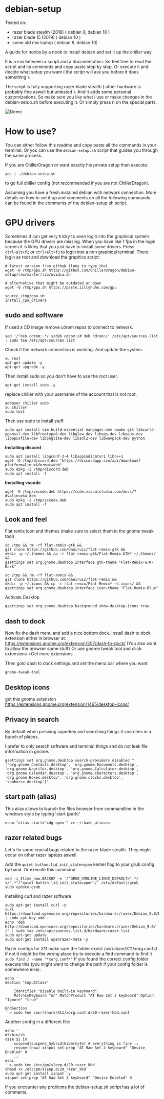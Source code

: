 # debian-setup
Tested on:
- razer blade stealth (2018) ( debian 9, debian 10 )
- razer blade 15 (2019) ( debian 10 )
- some old msi laptop ( debian 9, debian 10)


A guide for noobs by a noob to install debian and set it up the chiller way.

It is a mix between a script and a documentation.
So feel free to read the script and its comments and copy paste step by step.
Or execute it and decide what setup you want ( the script will ask you before it does something ).

The script is fully supporting razer blade stealth ( other hardware is probably fine aswell but untested ).
And it adds some personal customizations.
So make sure you like what i use or make changes in the debian-setup.sh before executing it.
Or simply press n on the special parts.

![Demo](img/preview.png)

# How to use?

You can either follow this readme and copy paste all the commands in your terminal.
Or you can use the ``debian-setup.sh`` script that guides you through the same process.

If you are ChillerDragon or want exactly his private setup then execute:
```
yes | ./debian-setup.sh
```
to go full chiller config (not recommended if you are not ChillerDragon).


Assuming you have a fresh installed debian with network connection.
More details on how to set it up and comments on all the following commands can be found in the comments of the debian-setup.sh script.

# GPU drivers

Sometimes it can get very tricky to even login into the graphical system because the GPU drivers are missing.
When you have like 1 fps in the login screen it is likley that you just have to install some drivers.
Press ``ctrl+alt+f2`` or ``ctrl+alt+f3`` to login into a non graphical terminal. There login as root and download the graphics script:

```
# latest version from github (long to type tho)
wget -O /tmp/gpu.sh https://github.com/ChillerDragon/debian-setup/raw/master/lib/nvidia.sh

# alternative that might be outdated or down
wget -O /tmp/gpu.sh https://paste.zillyhuhn.com/gpu

source /tmp/gpu.sh
install_cpu_drivers
```

sudo and software
-----------------

If used a CD image remove cdrom repos to connect to network.
```
sed '/^deb cdrom:.*/ s/deb cdrom:/# deb cdrom:/' /etc/apt/sources.list | sudo tee /etc/apt/sources.list
```
Check if the network connection is working. And update the system.
```
su root
apt-get update -y
apt-get upgrade -y
```
Then install sudo so you don't have to use the root user.
```
apt-get install sudo -y
```
replace chiller with your username of the account that is not root.
```
adduser chiller sudo
su chiller
sudo test
```

Then use sudo to install stuff
```
sudo apt install vim build-essential manpages-dev cmake git libcurl4-openssl-dev libfreetype6-dev libglew-dev libogg-dev libopus-dev libopusfile-dev libpnglite-dev libsdl2-dev libwavpack-dev python
```

**Installing discord**
```
sudo apt install libgconf-2-4 libappindicator1 libc++1
wget -O /tmp/discord.deb "https://discordapp.com/api/download?platform=linux&format=deb"
sudo dpkg -i /tmp/discord.deb
sudo apt install -f
```

**Installing vscode**
```
wget -O /tmp/vscode.deb https://code.visualstudio.com/docs/?dv=linux64_deb
sudo dpkg -i /tmp/vscode.deb
sudo apt install -f
```

Look and feel
---------------
Flat remix icon and themes (make sure to select them in the gnome tweak tool)
```
cd /tmp && rm -rf flat-remix-gtk &&
git clone https://github.com/daniruiz/flat-remix-gtk &&
mkdir -p ~/.themes && cp -r flat-remix-gtk/Flat-Remix-GTK* ~/.themes/ &&
gsettings set org.gnome.desktop.interface gtk-theme "Flat-Remix-GTK-Dark"

cd /tmp && rm -rf flat-remix &&
git clone https://github.com/daniruiz/flat-remix &&
mkdir -p ~/.icons && cp -r flat-remix/Flat-Remix* ~/.icons/ &&
gsettings set org.gnome.desktop.interface icon-theme "Flat-Remix-Blue"
```

Activate Desktop
```
gsettings set org.gnome.desktop.background show-desktop-icons true
```

dash to dock
------------

Now fix the dash menu and add a nice bottom dock.
Install dash to dock extension either in browser at:
https://extensions.gnome.org/extension/307/dash-to-dock/
(You also want to allow the browser some stuff)
Or use gnome tweak tool and click:
extensions->Get more extensions

Then goto dash to dock settings and set the menu bar where you want
```
gnome-tweak-tool
```

Desktop icons
-------------

get this gnome extension https://extensions.gnome.org/extension/1465/desktop-icons/


Privacy in search
-----------------

By default when pressing superkey and searching things it searches in a bunch of places.

I prefer to only search software and terminal things and do not leak file information in gnome.

```
gsettings set org.gnome.desktop.search-providers disabled "['org.gnome.Contacts.desktop', 'org.gnome.Documents.desktop', 'org.gnome.Nautilus.desktop', 'org.gnome.Calculator.desktop', 'org.gnome.Calendar.desktop', 'org.gnome.Characters.desktop', 'org.gnome.Boxes.desktop', 'org.gnome.clocks.desktop', 'seahorse.desktop']"
```

start path (alias)
------------------
This alias allows to launch the files browser from commandline
in the windows style by typing 'start (path)'
```
echo "alias start='xdg-open'" >> ~/.bash_aliases
```

razer related bugs
------------------

Let's fix some crucial bugs related to the razer blade stealth.
They might occur on other razer laptops aswell.

Add the ``quiet button.lid_init_state=open`` kernel flag to your grub config by hand.
Or execute this command:
```
sed -i_$time_now.BACKUP -e '/^GRUB_CMDLINE_LINUX_DEFAULT=".*/ s/".*"/"quiet button.lid_init_state=open"/' /etc/default/grub
sudo update-grub
```


Installing curl and razer software
```
sudo apt-get install curl -y
curl https://download.opensuse.org/repositories/hardware:/razer/Debian_9.0/Release.key | sudo apt-key add -
echo 'deb http://download.opensuse.org/repositories/hardware:/razer/Debian_9.0/ /' | sudo tee /etc/apt/sources.list.d/hardware:razer.list
sudo apt-get update
sudo apt-get install openrazer-meta -y
```

Razer configs for X11
make sure the folder exsist
/usr/share/X11/xorg.conf.d
if not it might be the wrong place
try to execute a find command to find it
``sudo find / -name "*xorg.conf*"``
If you found the correct config folder execute this (you might want to change the path if your config folder is somewhere else):
```
echo '
Section "InputClass"

    Identifier "Disable built-in keyboard"
    MatchIsKeyboard "on" MatchProduct "AT Raw Set 2 keyboard" Option "Ignore" "true"

EndSection
' > sudo tee /usr/share/X11/xorg.conf.d/20-razer-kbd.conf
```
Another config in a different file:
```
echo '
#!/bin/sh
case $1 in
    suspend|suspend_hybrid|hibernate) # everything is fine ;;
    resume|thaw) xinput set-prop "AT Raw Set 2 keyboard" "Device Enabled" 0
    ;;
esac
' > sudo tee /etc/pm/sleep.d/20_razer_kbd
chmod +x /etc/pm/sleep.d/20_razer_kbd
sudo apt-get install xinput -y
xinput set-prop "AT Raw Set 2 keyboard" "Device Enabled" 0
```

If you encounter any problems the debian-setup.sh script has a lot of comments.
